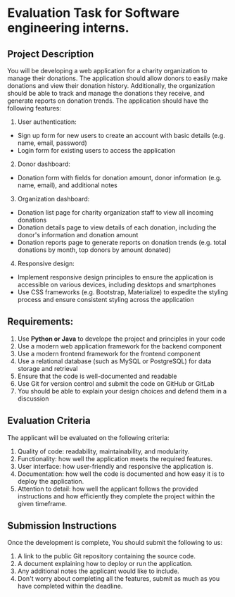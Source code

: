 # Evaluation Task for Software engineering interns.

## Project Description

You will be developing a web application for a charity organization to manage their donations. The application should allow donors to easily make donations and view their donation history. Additionally, the organization should be able to track and manage the donations they receive, and generate reports on donation trends. The application should have the following features:

1. User authentication:
- Sign up form for new users to create an account with basic details (e.g. name, email, password)
- Login form for existing users to access the application

2. Donor dashboard:
- Donation form with fields for donation amount, donor information (e.g. name, email), and additional notes

3. Organization dashboard:
- Donation list page for charity organization staff to view all incoming donations
- Donation details page to view details of each donation, including the donor's information and donation amount
- Donation reports page to generate reports on donation trends (e.g. total donations by month, top donors by amount donated)

4. Responsive design:
- Implement responsive design principles to ensure the application is accessible on various devices, including desktops and smartphones
- Use CSS frameworks (e.g. Bootstrap, Materialize) to expedite the styling process and ensure consistent styling across the application


## Requirements:
1. Use **Python or Java** to develope the project and principles in your code
2. Use a modern web application framework for the backend component
3. Use a modern frontend framework for the frontend component
4. Use a relational database (such as MySQL or PostgreSQL) for data storage and retrieval
5. Ensure that the code is well-documented and readable
6. Use Git for version control and submit the code on GitHub or GitLab
7. You should be able to explain your design choices and defend them in a discussion

## Evaluation Criteria

The applicant will be evaluated on the following criteria:

1. Quality of code: readability, maintainability, and modularity.
2. Functionality: how well the application meets the required features.
3. User interface: how user-friendly and responsive the application is.
4. Documentation: how well the code is documented and how easy it is to deploy the application.
5. Attention to detail: how well the applicant follows the provided instructions and how efficiently they complete the project within the given timeframe.

## Submission Instructions

Once the development is complete, You should submit the following to us:

1. A link to the public Git repository containing the source code.
2. A document explaining how to deploy or run the application.
3. Any additional notes the applicant would like to include.
4. Don't worry about completing all the features, submit as much as you have completed within the deadline.
